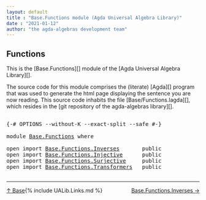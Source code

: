```yaml
---
layout: default
title : "Base.Functions module (Agda Universal Algebra Library)"
date : "2021-01-12"
author: "the agda-algebras development team"
---
```


## <a id="functions">Functions</a>

This is the [Base.Functions][] module of the [Agda Universal Algebra Library][].

The source code for this module comprises the (literate) [Agda][] program that was
used to generate the html page displaying the sentence you are now reading. This
source code inhabits the file [Base/Functions.lagda][], which resides in the
[git repository of the agda-algebras library][].

<pre class="Agda">

<a id="579" class="Symbol">{-#</a> <a id="583" class="Keyword">OPTIONS</a> <a id="591" class="Pragma">--without-K</a> <a id="603" class="Pragma">--exact-split</a> <a id="617" class="Pragma">--safe</a> <a id="624" class="Symbol">#-}</a>

<a id="629" class="Keyword">module</a> <a id="636" href="Base.Functions.html" class="Module">Base.Functions</a> <a id="651" class="Keyword">where</a>

<a id="658" class="Keyword">open</a> <a id="663" class="Keyword">import</a> <a id="670" href="Base.Functions.Inverses.html" class="Module">Base.Functions.Inverses</a>       <a id="700" class="Keyword">public</a>
<a id="707" class="Keyword">open</a> <a id="712" class="Keyword">import</a> <a id="719" href="Base.Functions.Injective.html" class="Module">Base.Functions.Injective</a>      <a id="749" class="Keyword">public</a>
<a id="756" class="Keyword">open</a> <a id="761" class="Keyword">import</a> <a id="768" href="Base.Functions.Surjective.html" class="Module">Base.Functions.Surjective</a>     <a id="798" class="Keyword">public</a>
<a id="805" class="Keyword">open</a> <a id="810" class="Keyword">import</a> <a id="817" href="Base.Functions.Transformers.html" class="Module">Base.Functions.Transformers</a>   <a id="847" class="Keyword">public</a>

</pre>

--------------------------------------

<span style="float:left;">[↑ Base](Base.html)</span>
<span style="float:right;">[Base.Functions.Inverses →](Base.Functions.Inverses.html)</span>

{% include UALib.Links.md %}
